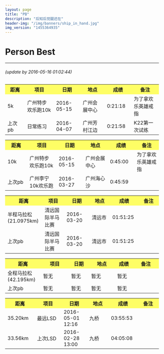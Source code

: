 ```yaml
---
layout: page
title: "PB"
description: "后知后觉腿还在"
header-img: "/img/banners/ship_in_hand.jpg"
img_version: "1455364935"
---
```


# Person Best

---

###### (*update by 2016-05-16 01:02:44*)

<table class="table table-bordered table-striped table-condensed">
   <tr style="background-color: rgba(255,255,0,0.6);">
      <th style="width: 120px;">距离</th>
      <th style="width: 200px;">项目</th>
      <th style="width: 120px;">日期</th>
      <th style="width: 180px;">地点</th>
      <th style="width: 100px;">成绩</th>
      <th style="width: 180px;">备注</th>
   </tr>
   <tr>
      <td>5k</td>
      <td>广州特步欢乐跑10k</td>
      <td>2016-05-15</td>
      <td>广州会展中心</td>
      <td>0:21:18</td>
      <td>为了拿欢乐英雄戒指</td>
   </tr>
   <tr>
      <td>上次pb</td>
      <td>日常练习</td>
      <td>2016-04-07</td>
      <td>广州芳村江边</td>
      <td>0:21:58</td>
      <td>K22第一次试练</td>
   </tr>
</table>

<table class="table table-bordered table-striped table-condensed">
   <tr style="background-color: rgba(255,255,0,0.6);">
      <th style="width: 120px;">距离</th>
      <th style="width: 200px;">项目</th>
      <th style="width: 120px;">日期</th>
      <th style="width: 180px;">地点</th>
      <th style="width: 100px;">成绩</th>
      <th style="width: 180px;">备注</th>
   </tr>
   <tr>
      <td>10k</td>
      <td>广州特步欢乐跑10k</td>
      <td>2016-05-15</td>
      <td>广州会展中心</td>
      <td>0:45:00</td>
      <td>为了拿欢乐英雄戒指</td>
   </tr>
   <tr>
      <td>上次pb</td>
      <td>广州李宁10k欢乐跑</td>
      <td>2016-03-27</td>
      <td>广州海心沙</td>
      <td>0:45:59</td>
      <td></td>
   </tr>
</table>

<table class="table table-bordered table-striped table-condensed">
   <tr style="background-color: rgba(255,255,0,0.6);">
      <th style="width: 120px;">距离</th>
      <th style="width: 200px;">项目</th>
      <th style="width: 120px;">日期</th>
      <th style="width: 180px;">地点</th>
      <th style="width: 100px;">成绩</th>
      <th style="width: 180px;">备注</th>
   </tr>
   <tr>
      <td>半程马拉松(21.0975km)</td>
      <td>清远国际半马比赛</td>
      <td>2016-03-20</td>
      <td>清远市</td>
      <td>01:51:25</td>
      <td></td>
   </tr>
   <tr>
      <td>上次pb</td>
      <td>清远国际半马比赛</td>
      <td>2016-03-20</td>
      <td>清远市</td>
      <td>01:51:25</td>
      <td></td>
   </tr>
</table>

<table class="table table-bordered table-striped table-condensed">
   <tr style="background-color: rgba(255,255,0,0.6);">
      <th style="width: 120px;">距离</th>
      <th style="width: 200px;">项目</th>
      <th style="width: 120px;">日期</th>
      <th style="width: 180px;">地点</th>
      <th style="width: 100px;">成绩</th>
      <th style="width: 180px;">备注</th>
   </tr>
   <tr>
      <td>全程马拉松(42.195km)</td>
      <td>暂无</td>
      <td>暂无</td>
      <td>暂无</td>
      <td>暂无</td>
      <td></td>
   </tr>
   <tr>
      <td>上次pb</td>
      <td>暂无</td>
      <td>暂无</td>
      <td>暂无</td>
      <td>暂无</td>
      <td></td>
   </tr>
</table>

<table class="table table-bordered table-striped table-condensed">
   <tr style="background-color: rgba(255,255,0,0.6);">
      <th style="width: 120px;">距离</th>
      <th style="width: 200px;">项目</th>
      <th style="width: 120px;">日期</th>
      <th style="width: 180px;">地点</th>
      <th style="width: 100px;">成绩</th>
      <th style="width: 180px;">备注</th>
   </tr>
   <tr>
      <td>35.20km</td>
      <td>最远LSD</td>
      <td>2016-05-01 12:16</td>
      <td>九桥</td>
      <td>03:55:53</td>
      <td></td>
   </tr>
   <tr>
      <td>33.56km</td>
      <td>上次LSD</td>
      <td>2016-02-28 13:00</td>
      <td>九桥</td>
      <td>04:05:08</td>
      <td></td>
   </tr>
</table>